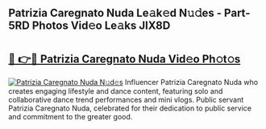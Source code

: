 ## Patrizia Caregnato Nuda Le𝚊k𝚎d N𝚞𝚍es - Part-5RD Photos Vid𝚎o Le𝚊ks JIX8D

# <h2><a href="http://fbdr9m.evod.top/?m=Patrizia+Caregnato+Nuda">🔗 👉🔴 Patrizia Caregnato Nuda Vid𝚎o Ph𝚘t𝚘s</a></h2>

[![Patrizia Caregnato Nuda N𝚞d𝚎s](https://i.imgur.com/8V9OHl7.gif)](http://fbdr9m.evod.top/?m=Patrizia+Caregnato+Nuda)
Influencer Patrizia Caregnato Nuda who creates engaging lifestyle and dance content, featuring solo and collaborative dance trend performances and mini vlogs. Public servant Patrizia Caregnato Nuda, celebrated for their dedication to public service and commitment to the greater good. 
